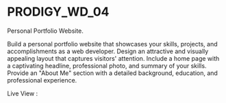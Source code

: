 # PRODIGY_WD_04

Personal Portfolio Website.

Build a personal portfolio website that showcases your skills, projects, and accomplishments as a web developer. 
Design an attractive and visually appealing layout that captures visitors' attention. 
Include a home page with a captivating headline, professional photo, and summary of your skills. 
Provide an "About Me" section with a detailed background, education, and professional experience. 

Live View : 
